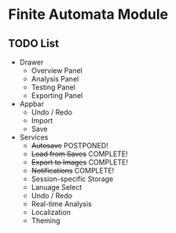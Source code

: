 # Finite Automata Module

## TODO List
- Drawer
    - Overview Panel
    - Analysis Panel
    - Testing Panel
    - Exporting Panel
- Appbar
    - Undo / Redo
    - Import
    - Save
- Services
    - ~~Autosave~~ POSTPONED!
    - ~~Load from Saves~~ COMPLETE!
    - ~~Export to Images~~ COMPLETE!
    - ~~Notifications~~ COMPLETE!
    - Session-specific Storage
    - Lanuage Select
    - Undo / Redo
    - Real-time Analysis
    - Localization
    - Theming
